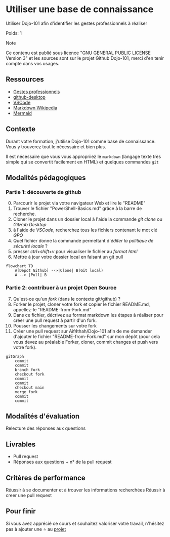 # Utiliser une base de connaissance

Utiliser Dojo-101 afin d'identifier les gestes professionnels à réaliser

Poids: 1

> [!NOTE] 
> Ce contenu est publié sous licence "GNU GENERAL PUBLIC LICENSE Version 3" et les sources sont sur le projet Github Dojo-101, merci d'en tenir compte dans vos usages.

## Ressources

* [Gestes professionnels](https://github.com/Aif4thah/Dojo-101)
* [github-desktop](https://desktop.github.com/)
* [VSCode](https://code.visualstudio.com/)
* [Markdown Wikipedia](https://fr.wikipedia.org/wiki/Markdown)
* [Mermaid](https://mermaid.live/)

## Contexte

Durant votre formation, j'utilise Dojo-101 comme base de connaissance. Vous y trouverez tout le nécessaire et bien plus.

Il est nécessaire que vous vous appropriiez le `markdown` (langage texte très simple qui se convertit facilement en HTML) et quelques commandes `git`


## Modalités pédagogiques

### Partie 1: découverte de github

0. Parcourir le projet via votre navigateur Web et lire le "README" 
1. Trouver le fichier "PowerShell-Basics.md" grâce à la barre de recherche.
2. Cloner le projet dans un dossier local à l'aide la commande *git clone* ou *GitHub Desktop*
3. à l'aide de *VSCode*, recherchez tous les fichiers contenant le mot clé *GPO* 
4. Quel fichier donne la commande permettant d'*éditer la politique de sécurité locale* ?
5. presser *ctrl+shift+v* pour visualiser le fichier au *format html*
6. Mettre à jour votre dossier local en faisant un git pull

```mermaid
flowchart TD
    A[Depot Github] -->|Clone| B(Git local)
    A --> |Pull| B
```

### Partie 2: contribuer à un projet Open Source

7. Qu'est-ce qu'un *fork* (dans le contexte git/github) ?
8. Forker le projet, cloner votre fork et copier le fichier README.md, appellez-le "README-from-Fork.md"
9. Dans ce fichier, décrivez au format markdown les étapes à réaliser pour créer une pull request à partir d'un fork.
10. Pousser les changements sur votre fork
11. Créer une pull request sur Aif4thah/Dojo-101 afin de me demander d'ajouter le fichier "README-from-Fork.md" sur mon dépôt (pour cela vous devez au préalable Forker, cloner, commit changes et push vers votre fork).

```mermaid
gitGraph
    commit
    commit
    branch fork
    checkout fork
    commit
    commit
    checkout main
    merge fork
    commit
    commit
```

## Modalités d'évaluation

Relecture des réponses aux questions

## Livrables

* Pull request
* Réponses aux questions + n° de la pull request

## Critères de performance

Réussir à se documenter et à trouver les informations recherchées
Réussir à creer une pull request

## Pour finir

Si vous avez apprécié ce cours et souhaitez valoriser votre travail, n'hésitez pas à ajouter une ⭐ au [projet](https://github.com/Aif4thah/Dojo-101)